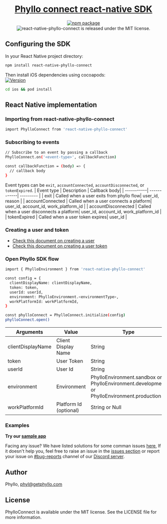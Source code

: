 <h1 align="center">
  <a href="https://docs.getphyllo.com/">
    Phyllo connect react-native SDK
  </a>
</h1>
<div align="center">

[![npm package](https://img.shields.io/npm/v/react-native-phyllo-connect.svg)](https://www.npmjs.com/package/react-native-phyllo-connect)
<img src="https://img.shields.io/badge/license-MIT-blue.svg" alt="react-native-phyllo-connect is released under the MIT license." />

</div>

## Configuring the SDK

In your React Native project directory:

```sh
npm install react-native-phyllo-connect
```

Then install iOS dependencies using cocoapods:\
[![Version](https://img.shields.io/cocoapods/v/PhylloConnect.svg?style=flat)](http://cocoadocs.org/docsets/PhylloConnect)

```sh
cd ios && pod install
```

## React Native implementation

### Importing from react-native-phyllo-connect

```sh
import PhylloConnect from 'react-native-phyllo-connect'
```

### Subscribing to events

```sh
// Subscribe to an event by passing a callback
PhylloConnect.on('<event-type>', callbackFunction)

const callbackFunction = (body) => {
  // callback body
}
```

Event types can be `exit`, `accountConnected`, `accountDisconnected`, or `tokenExpired`.
| Event type | Description | Callback body|
| -----------| ------------| --------- |
| exit | Called when a user exits from phyllo flow| user_id, reason |
| accountConnected | Called when a user connects a platform| user_id, account_id, work_platform_id |
| accountDisconnected | Called when a user disconnects a platform| user_id, account_id, work_platform_id |
| tokenExpired | Called when a user token expires| user_id |

### Creating a user and token

- [Check this document on creating a user](https://docs.getphyllo.com/docs/api-reference/b3A6MTQwNjEzNzY-create-a-user)
- [Check this document on creating a user token](https://docs.getphyllo.com/docs/api-reference/b3A6MTQwNjEzNzc-create-an-sdk-token)

### Open Phyllo SDK flow

```sh
import { PhylloEnvironment } from 'react-native-phyllo-connect'

const config = {
  clientDisplayName: clientDisplayName,
  token: token,
  userId: userId,
  environment: PhylloEnvironment.<environmentType>,
  workPlatformId: workPlatformId,
}

const phylloConnect = PhylloConnect.initialize(config)
phylloConnect.open()
```

| Arguments         | Value                  | Type                                                                                       |
| ----------------- | ---------------------- | ------------------------------------------------------------------------------------------ |
| clientDisplayName | Client Display Name    | String                                                                                     |
| token             | User Token             | String                                                                                     |
| userId            | User Id                | String                                                                                     |
| environment       | Environment            | PhylloEnvironment.sandbox or PhylloEnvironment.development or PhylloEnvironment.production |
| workPlatformId    | Platform Id (optional) | String or Null                                                                             |

### Examples

<b>Try our [sample app](https://github.com/getphyllo/phyllo-connect-reactnative/tree/main/example)
</b>

Facing any issue? We have listed solutions for some comman issues [here](https://github.com/getphyllo/phyllo-connect-reactnative/blob/develop/Issues.md), If it doesn't help you, feel free to raise an issue in the [issues section](https://github.com/getphyllo/phyllo-connect-reactnative/issues) or report your issue on [#bug-reports](https://discord.com/channels/897097781355888640/949535402845405184) channel of our [Discord server](https://discord.com/channels/897097781355888640/).

## Author

Phyllo, phyl@getphyllo.com

## License

PhylloConnect is available under the MIT license. See the LICENSE file for more information.

